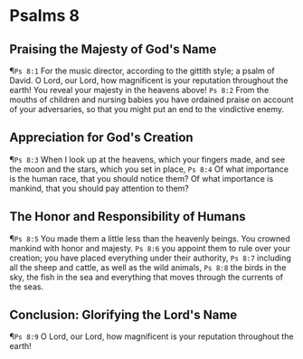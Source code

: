 # Psalms 8

## Praising the Majesty of God's Name
¶`Ps 8:1` For the music director, according to the gittith style; a psalm of David. O Lord, our Lord, how magnificent is your reputation throughout the earth! You reveal your majesty in the heavens above!
`Ps 8:2` From the mouths of children and nursing babies you have ordained praise on account of your adversaries, so that you might put an end to the vindictive enemy.

## Appreciation for God's Creation
¶`Ps 8:3` When I look up at the heavens, which your fingers made, and see the moon and the stars, which you set in place,
`Ps 8:4` Of what importance is the human race, that you should notice them? Of what importance is mankind, that you should pay attention to them?

## The Honor and Responsibility of Humans
¶`Ps 8:5` You made them a little less than the heavenly beings. You crowned mankind with honor and majesty.
`Ps 8:6` you appoint them to rule over your creation; you have placed everything under their authority,
`Ps 8:7` including all the sheep and cattle, as well as the wild animals,
`Ps 8:8` the birds in the sky, the fish in the sea and everything that moves through the currents of the seas.

## Conclusion: Glorifying the Lord's Name
¶`Ps 8:9` O Lord, our Lord, how magnificent is your reputation throughout the earth!
